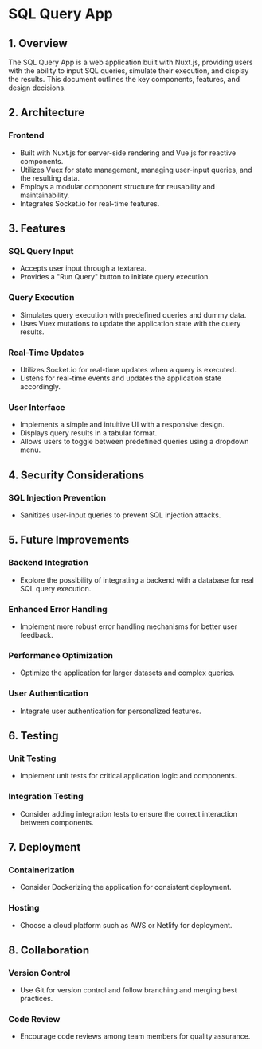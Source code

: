 # SQL Query App

## 1. Overview

The SQL Query App is a web application built with Nuxt.js, providing users with the ability to input SQL queries, simulate their execution, and display the results. This document outlines the key components, features, and design decisions.

## 2. Architecture

### Frontend

- Built with Nuxt.js for server-side rendering and Vue.js for reactive components.
- Utilizes Vuex for state management, managing user-input queries, and the resulting data.
- Employs a modular component structure for reusability and maintainability.
- Integrates Socket.io for real-time features.

## 3. Features

### SQL Query Input

- Accepts user input through a textarea.
- Provides a "Run Query" button to initiate query execution.

### Query Execution

- Simulates query execution with predefined queries and dummy data.
- Uses Vuex mutations to update the application state with the query results.

### Real-Time Updates

- Utilizes Socket.io for real-time updates when a query is executed.
- Listens for real-time events and updates the application state accordingly.

### User Interface

- Implements a simple and intuitive UI with a responsive design.
- Displays query results in a tabular format.
- Allows users to toggle between predefined queries using a dropdown menu.

## 4. Security Considerations

### SQL Injection Prevention

- Sanitizes user-input queries to prevent SQL injection attacks.

## 5. Future Improvements

### Backend Integration

- Explore the possibility of integrating a backend with a database for real SQL query execution.

### Enhanced Error Handling

- Implement more robust error handling mechanisms for better user feedback.

### Performance Optimization

- Optimize the application for larger datasets and complex queries.

### User Authentication

- Integrate user authentication for personalized features.

## 6. Testing

### Unit Testing

- Implement unit tests for critical application logic and components.

### Integration Testing

- Consider adding integration tests to ensure the correct interaction between components.

## 7. Deployment

### Containerization

- Consider Dockerizing the application for consistent deployment.

### Hosting

- Choose a cloud platform such as AWS or Netlify for deployment.

## 8. Collaboration

### Version Control

- Use Git for version control and follow branching and merging best practices.

### Code Review

- Encourage code reviews among team members for quality assurance.